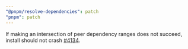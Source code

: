 ```yaml
---
"@pnpm/resolve-dependencies": patch
"pnpm": patch
---
```


If making an intersection of peer dependency ranges does not succeed, install should not crash [#4134](https://github.com/pnpm/pnpm/issues/4134).
